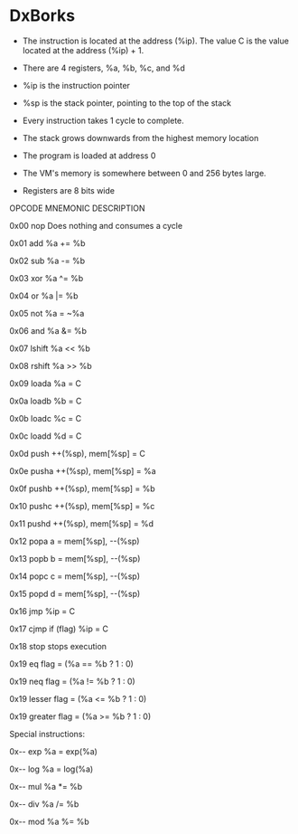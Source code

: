 # DxBorks

- The instruction is located at the address (%ip). The value C is the value located at the address (%ip) + 1.

- There are 4 registers, %a, %b, %c, and %d

- %ip is the instruction pointer

- %sp is the stack pointer, pointing to the top of the stack

- Every instruction takes 1 cycle to complete.

- The stack grows downwards from the highest memory location

- The program is loaded at address 0

- The VM's memory is somewhere between 0 and 256 bytes large.

- Registers are 8 bits wide


OPCODE    MNEMONIC    DESCRIPTION

0x00      nop         Does nothing and consumes a cycle

0x01      add         %a += %b

0x02      sub         %a -= %b

0x03      xor         %a ^= %b

0x04      or          %a |= %b

0x05      not         %a = ~%a

0x06      and         %a &= %b

0x07      lshift      %a << %b

0x08      rshift      %a >> %b

0x09      loada       %a = C

0x0a      loadb       %b = C

0x0b      loadc       %c = C

0x0c      loadd       %d = C

0x0d      push        ++(%sp), mem[%sp] = C

0x0e      pusha       ++(%sp), mem[%sp] = %a

0x0f      pushb       ++(%sp), mem[%sp] = %b

0x10      pushc       ++(%sp), mem[%sp] = %c

0x11      pushd       ++(%sp), mem[%sp] = %d

0x12      popa        a = mem[%sp], --(%sp)

0x13      popb        b = mem[%sp], --(%sp)

0x14      popc        c = mem[%sp], --(%sp)

0x15      popd        d = mem[%sp], --(%sp)

0x16      jmp         %ip = C

0x17      cjmp        if (flag) %ip = C

0x18      stop        stops execution

0x19      eq          flag = (%a == %b ? 1 : 0)

0x19      neq         flag = (%a != %b ? 1 : 0)

0x19      lesser      flag = (%a <= %b ? 1 : 0)

0x19      greater     flag = (%a >= %b ? 1 : 0)


Special instructions:

0x--      exp         %a = exp(%a)

0x--      log         %a = log(%a)

0x--      mul         %a *= %b

0x--      div         %a /= %b

0x--      mod         %a %= %b
